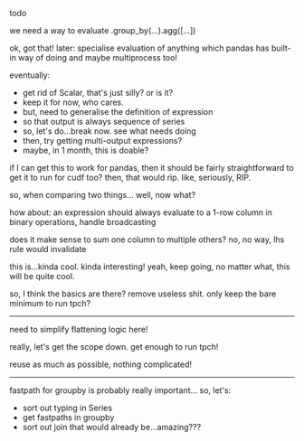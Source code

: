todo

we need a way to evaluate .group_by(...).agg([...])

ok, got that! later: specialise evaluation of anything
which pandas has built-in way of doing
and maybe multiprocess too!

eventually:
- get rid of Scalar, that's just silly?
  or is it?
- keep it for now, who cares.
- but, need to generalise the definition of expression
- so that output is always sequence of series
- so, let's do...break now. see what needs doing
- then, try getting multi-output expressions?
- maybe, in 1 month, this is doable? 

if I can get this to work for pandas, then it should be fairly
straightforward to get it to run for cudf too?
then, that would rip. like, seriously, RIP.

so, when comparing two things...
well, now what?

how about: an expression should always evaluate to a 1-row column
in binary operations, handle broadcasting

does it make sense to sum one column to multiple others?
no, no way, lhs rule would invalidate

this is...kinda cool. kinda interesting! yeah, keep going, no matter
what, this will be quite cool.

so, I think the basics are there?
remove useless shit. only keep the bare minimum to run tpch?

---

need to simplify flattening logic here!

really, let's get the scope down. get enough to run tpch!

reuse as much as possible, nothing complicated!

---

fastpath for groupby is probably really important...
so, let's:
- sort out typing in Series
- get fastpaths in groupby
- sort out join
that would already be...amazing???
